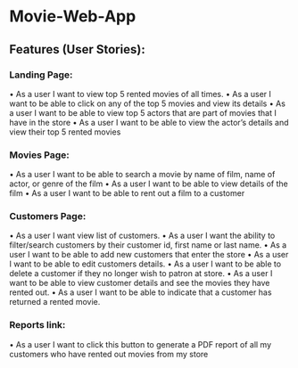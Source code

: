# Movie-Web-App

## Features (User Stories):
### Landing Page:
•    As a user I want to view top 5 rented movies of all times.
•    As a user I want to be able to click on any of the top 5 movies and view its details
•    As a user I want to be able to view top 5 actors that are part of movies that I have in the store
•    As a user I want to be able to view the actor’s details and view their top 5 rented movies

### Movies Page:
•    As a user I want to be able to search a movie by name of film, name of actor, or genre of the film
•    As a user I want to be able to view details of the film
•    As a user I want to be able to rent out a film to a customer


### Customers Page:
•    As a user I want view list of customers. 
•    As a user I want the ability to filter/search customers by their customer id, first name or last name. 
•    As a user I want to be able to add new customers that enter the store
•    As a user I want to be able to edit customers details. 
•    As a user I want to be able to delete a customer if they no longer wish to patron at store.
•    As a user I want to be able to view customer details and see the movies they have rented out.
•    As a user I want to be able to indicate that a customer has returned a rented movie.
### Reports link:
•    As a user I want to click this button to generate a PDF report of all my customers who have rented out movies from my store
